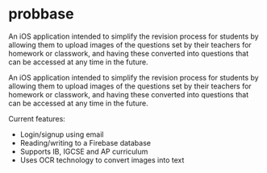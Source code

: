 # probbase
An iOS application intended to simplify the revision process for students by allowing them to upload images of the questions set by their teachers for homework or classwork, and having these converted into questions that can be accessed at any time in the future.


An iOS application intended to simplify the revision process for students by allowing them to upload images of the questions set by their teachers for homework or classwork, and having these converted into questions that can be accessed at any time in the future.

Current features:
* Login/signup using email
* Reading/writing to a Firebase database
* Supports IB, IGCSE and AP curriculum
* Uses OCR technology to convert images into text
